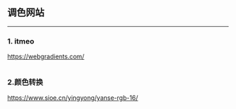 ## 调色网站
---
### 1. itmeo
https://webgradients.com/
```javaScript

```

### 2.颜色转换
https://www.sioe.cn/yingyong/yanse-rgb-16/

